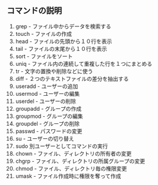 ## コマンドの説明

1. grep - ファイル中からデータを検索する
1. touch - ファイルの作成
1. head - ファイルの先頭から１０行を表示
1. tail - ファイルの末尾から１０行を表示
1. sort - ファイルをソート
1. uniq - ファイル内の連続して重複した行を１つにまとめる
1. tr - 文字の置換や削除などに使う
1. diff - ２つのテキストファイルの差分を抽出する
1. useradd - ユーザーの追加
1. usermod - ユーザーの編集
1. userdel - ユーザーの削除
1. groupadd - グループの作成
1. groupmod - グループの編集
1. groupdel - グループの削除
1. passwd - パスワードの変更
1. su - ユーザーの切り替え
1. sudo 別ユーザーとしてコマンドの実行
1. chown - ファイル、ディレクトリの所有者の変更
1. chgrp - ファイル、ディレクトリの所属グループの変更
1. chmod - ファイル、ディレクトリ毎の権限変更
1. umask - ファイル作成時に権限を奪って作成
